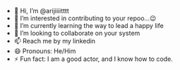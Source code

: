- 👋 Hi, I’m @arijiiiitttt
- 👀 I’m interested in contributing to your repoo...😉
- 🌱 I’m currently learning the way to lead a happy life
- 💞️ I’m looking to collaborate on your system
- 📫 Reach me by my linkedin
- 😄 Pronouns: He/Him
- ⚡ Fun fact: I am a good actor, and I know how to code.

<!---
arijiiiitttt/arijiiiitttt is a ✨ special ✨ repository because its `README.md` (this file) appears on your GitHub profile.
You can click the Preview link to take a look at your changes.
--->

